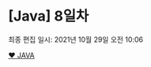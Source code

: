 # [Java] 8일차

최종 편집 일시: 2021년 10월 29일 오전 10:06

[❤️ JAVA ](%5BJava%5D%208%E1%84%8B%E1%85%B5%E1%86%AF%E1%84%8E%E1%85%A1%20815b969ea8a844ffbb7fecd3f4078116/%E2%9D%A4%EF%B8%8F%20JAVA%20b7932e33d8864d4193e2e068f2b34c2e.csv)